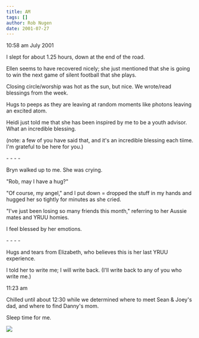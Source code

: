 ```yaml
---
title: AM
tags: []
author: Rob Nugen
date: 2001-07-27
---
```


<p class=date>10:58 am July 2001</p>

<p>I slept for about 1.25 hours, down at the end of
the road.</p>

<p>Ellen seems to have recovered nicely; she just
mentioned that she is going to win the next game of
silent football that she plays.</p>

<p>Closing circle/worship was hot as the sun, but
nice.  We wrote/read blessings from the week.</p>

<p>Hugs to peeps as they are leaving at random moments
like photons leaving an excited atom.</p>

<p>Heidi just told me that she has been inspired by me
to be a youth advisor.  What an incredible
blessing.</p>

<p>(note: a few of you have said that, and it's an
incredible blessing each tiime.  I'm grateful to be
here for you.)</p>

<p>- - - -</p>

<p>Bryn walked up to me. She was crying.</p>

<p>"Rob, may I have a hug?"</p>

<p>"Of course, my angel," and I put down = dropped the
stuff in my hands and hugged her so tightly for
minutes as she cried.</p>

<p>"I've just been losing so many friends this month,"
referring to her Aussie mates and YRUU homies.</p>

<p>I feel blessed by her emotions.</p>

<p>- - - -</p>

<p>Hugs and tears from Elizabeth, who believes this is
her last YRUU experience.</p>

<p>I told her to write me; I will write back.  (I'll
write back to any of you who write me.)</p>

<p class=date>11:23 am</p>

<p>Chilled until about 12:30 while we determined where
to meet Sean & Joey's dad, and where to find Danny's
mom.</p>

<p>Sleep time for me.</p>

<p><img src="/images/rob/wL-ROB.gif"/></p>
